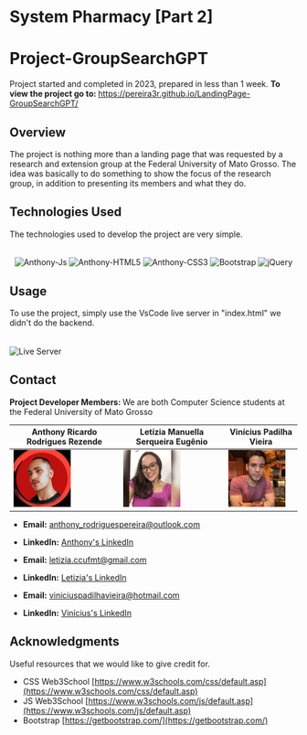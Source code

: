 # System Pharmacy [Part 2]


# Project-GroupSearchGPT

Project started and completed in 2023, prepared in less than 1 week. <strong> To view the project go to: </strong> https://pereira3r.github.io/LandingPage-GroupSearchGPT/

## Overview
The project is nothing more than a landing page that was requested by a research and extension group at the Federal University of Mato Grosso. The idea was basically to do something to show the focus of the research group, in addition to presenting its members and what they do.

## Technologies Used

The technologies used to develop the project are very simple.

<div style="display: inline_block" align= "center"><br>
  <img align="center" alt="Anthony-Js" height="38" width="100" src="https://img.shields.io/badge/JavaScript-F7DF1E?style=for-the-badge&logo=javascript&logoColor=black">
  <img align="center" alt="Anthony-HTML5" height="38" width="100" src="https://img.shields.io/badge/HTML5-E34F26?style=for-the-badge&logo=html5&logoColor=white">
  <img align="center" alt="Anthony-CSS3" height="38" width="100" src="https://img.shields.io/badge/CSS3-1572B6?style=for-the-badge&logo=css3&logoColor=white">
  <img align="center" alt="Bootstrap" height="38" width="100" src="https://img.shields.io/badge/Bootstrap-563D7C?style=for-the-badge&logo=bootstrap&logoColor=white">
  <img align="center" alt="jQuery" height="38" width="100" src="https://img.shields.io/badge/jQuery-0769AD?style=for-the-badge&logo=jquery&logoColor=white">
</div>

## Usage

To use the project, simply use the VsCode live server in "index.html" we didn't do the backend.
<div style="display: block"><br>
<img align="center" alt="Live Server" height="38" width="120" src="https://img.shields.io/badge/Live%20Server-323330?style=for-the-badge&logo=visual-studio-code&logoColor=white">
</div>

## Contact
<strong> Project Developer Members: </strong> We are both Computer Science students at the Federal University of Mato Grosso

| Anthony Ricardo Rodrigues Rezende | Letízia Manuella Serqueira Eugênio | Vinícius Padilha Vieira|
| --- | --- | --- |
| <img src="./imageDevelopers/anthony.jpeg" alt="Anthony's Photo" width="100"/> | <img src="./imageDevelopers/letizia.jpeg" alt="Letizia's Photo" width="100"/> | <img src="./imageDevelopers/vinicius.jpeg" alt="Vinícius's Photo" width="100"/> |

- **Email:** anthony_rodriguespereira@outlook.com
- **LinkedIn:** [Anthony's LinkedIn](https://www.linkedin.com/in/anthony-ricardo-rodrigues-rezende-486917227/)

- **Email:** letizia.ccufmt@gmail.com
- **LinkedIn:** [Letizia's LinkedIn](https://www.linkedin.com/in/let%C3%ADzia-manuella-computerscience/)

- **Email:** viniciuspadilhavieira@hotmail.com
- **LinkedIn:** [Vinícius's LinkedIn](https://www.linkedin.com/in/vin%C3%ADcius-vieira-2918a1236?trk=contact-info)


## Acknowledgments
Useful resources that we would like to give credit for.

- CSS Web3School [https://www.w3schools.com/css/default.asp](https://www.w3schools.com/css/default.asp)
- JS Web3School [https://www.w3schools.com/js/default.asp](https://www.w3schools.com/js/default.asp)
- Bootstrap [https://getbootstrap.com/](https://getbootstrap.com/)

##

